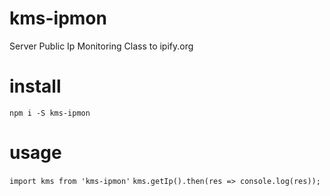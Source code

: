 # kms-ipmon
Server Public Ip Monitoring Class to ipify.org 

# install 
``` npm i -S kms-ipmon ```

# usage
``` import kms from 'kms-ipmon' ```
``` kms.getIp().then(res => console.log(res)); ```
